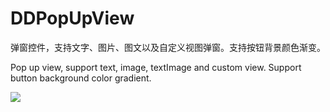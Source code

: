 # DDPopUpView
弹窗控件，支持文字、图片、图文以及自定义视图弹窗。支持按钮背景颜色渐变。

Pop up view, support text, image, textImage  and custom view. Support button background color gradient.


![](/img/demo.gif)

